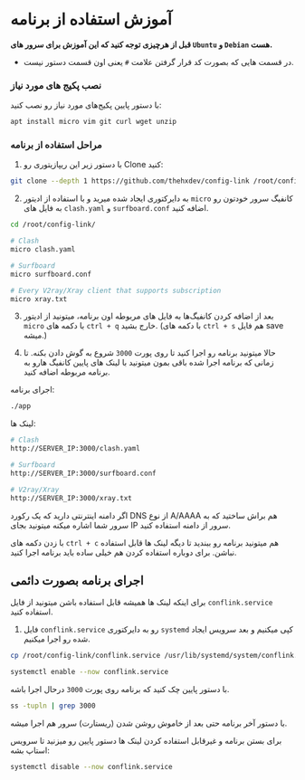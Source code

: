 # آموزش استفاده از برنامه

**قبل از هرچیزی توجه کنید که این آموزش برای سرور های `Ubuntu` و `Debian` هست.**

- در قسمت هایی که بصورت کد قرار گرفتن علامت `#` یعنی اون قسمت دستور نیست.

### نصب پکیج های مورد نیاز

با دستور پایین پکیج‌های مورد نیاز رو نصب کنید:

```bash
apt install micro vim git curl wget unzip 
```

### مراحل استفاده از برنامه

1. با دستور زیر این ریپازیتوری رو Clone کنید:

```bash
git clone --depth 1 https://github.com/thehxdev/config-link /root/config-link
```

2. به دایرکتوری ایجاد شده میرید و با استفاده از ادیتور `micro` کانفیگ سرور خودتون رو به فایل های `clash.yaml` و `surfboard.conf` اضافه کنید.

```bash
cd /root/config-link/

# Clash
micro clash.yaml

# Surfboard
micro surfboard.conf

# Every V2ray/Xray client that supports subscription
micro xray.txt
```

3. بعد از اضافه کردن کانفیگ‌ها به فایل های مربوطه اون برنامه، میتونید از ادیتور `micro` با دکمه های `ctrl + q` خارج بشید. (با دکمه های `ctrl + s` هم فایل save میشه.)

4. حالا میتونید برنامه رو اجرا کنید تا روی پورت `3000` شروع به گوش دادن بکنه.
تا زمانی که برنامه اجرا شده باقی بمون میتونید با لینک های پایین کانفیگ هارو به برنامه مربوطه اضافه کنید.

اجرای برنامه:

```bash
./app
```

لینک ها:

```bash
# Clash
http://SERVER_IP:3000/clash.yaml

# Surfboard
http://SERVER_IP:3000/surfboard.conf

# V2ray/Xray
http://SERVER_IP:3000/xray.txt
```

اگر دامنه اینترنتی دارید که یک رکورد DNS از نوع A/AAAA هم براش ساختید که به سرور شما اشاره میکنه میتونید بجای IP سرور از دامنه استفاده کنید.

با زدن دکمه های `ctrl + c` هم میتونید برنامه رو ببندید تا دیگه لینک ها قابل استفاده نباشن. برای دوباره استفاده کردن هم خیلی ساده باید برنامه اجرا کنید.


## اجرای برنامه بصورت دائمی

برای اینکه لینک ها همیشه قابل استفاده باشن میتونید از فایل `conflink.service` استفاده کنید.

1. فایل `conflink.service` رو به دایرکتوری `systemd` کپی میکنیم و بعد سرویس ایجاد شده رو اجرا میکنیم.

```bash
cp /root/config-link/conflink.service /usr/lib/systemd/system/conflink.service

systemctl enable --now conflink.service
```

با دستور پایین چک کنید که برنامه روی پورت `3000` درحال اجرا باشه.

```bash
ss -tupln | grep 3000
```

با دستور آخر برنامه حتی بعد از خاموش روشن شدن (ریستارت) سرور هم اجرا میشه.

برای بستن برنامه و غیرقابل استفاده کردن لینک ها دستور پایین رو میزنید تا سرویس استاپ بشه:

```bash
systemctl disable --now conflink.service
```

